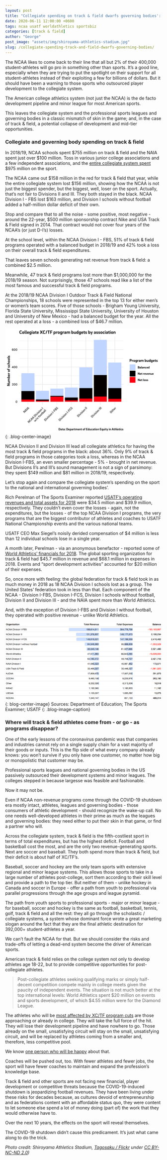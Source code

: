 ```yaml
---
layout: post
title: "Collegiate spending on track & field dwarfs governing bodies': Cuts are bills coming due"
date: 2020-06-11 12:00:00 +0600
tags: ncaa usatf worldathletics sportsbiz
categories: [track & field]
author: "George"
post_image: "assets/img/shiroyama-athletics-stadium.jpg"
slug: /collegiate-spending-track-and-field-dwarfs-governing-bodies/
---
```

The NCAA likes to come back to their line that all but 2% of their 400,000 student-athletes will go pro in something other than sports. It’s a good line, especially when they are trying to put the spotlight on their support for all student-athletes instead of their exploiting a few for billions of dollars. But it should have been a warning to those sports who outsourced player development to the collegiate system.

The American college athletics system (not just the NCAA) is the de facto development pipeline and minor league for most American sports. 

This leaves the collegiate system and the professional sports leagues and governing bodies in a classic mismatch of skin in the game; and, in the case of track & field, a potential collapse of development and mid-tier opportunities. 

### Collegiate and governing body spending on track & field

In 2018/19, NCAA schools spent $755 million on track & field and the NAIA spent just over $100 million. Toss in various junior college associations and a few independent associations, and the <a href="https://ope.ed.gov/athletics/">entire collegiate system spent</a> $975 million on the sport. 

The NCAA came out $158 million in the red for track & field that year, while the entire collegiate system lost $156 million, showing how the NCAA is not just the biggest spender, but the biggest, well, loser on the sport. Actually, that’s not fair to Divisions II and III. They both stayed in the black. NCAA Division I - FBS lost $163 million, and Division I schools without football added a half-million dollar deficit of their own.

Stop and compare that to all the noise - some positive, most negative - around the 22-year, $500 million sponsorship contract Nike and USA Track & Field signed in 2014. That contract would not cover four years of the NCAA’s (or just D-I’s) losses. 

At the school level, within the NCAA Division I - FBS, 51% of track & field programs operated with a balanced budget in 2018/19 and 42% took a loss on their overall track & field expenditures. 

That leaves seven schools generating net revenue from track & field: a combined $2.5 million.

Meanwhile, 47 track & field programs lost more than $1,000,000 for the 2018/19 season. Not surprisingly, those 47 schools read like a list of the most famous and successful track & field programs. 
 
At the 2018/19 NCAA Division I Outdoor Track & Field National Championships, 18 schools were represented in the top 13 for either men’s or women’s team scores. Five of those schools - Brigham Young University, Florida State University, Mississippi State University, University of Houston and University of New Mexico - had a balanced budget for the year. All the rest operated at a loss - a combined loss of $46.7 million.

![Track & field budgets by association](/assets/img/track-and-field-association-budget-count.jpg)
{: .blog-center-image}

NCAA Division II and Division III lead all collegiate athletics for having the most track & field programs in the black: about 36%. Only 9% of track & field programs in those categories took a loss, whereas in the NCAA Division I-FBS, an even smaller percentage - 5% - brought in net revenue. But Divisions II’s and III’s sound management is not a sign of parsimony: they spent $149 million and $81 million in 2018/19, respectively.

Let’s stop again and compare the collegiate system’s spending on the sport to the national and international governing bodies’. 

Rich Perelman of The Sports Examiner reported <a href="http://www.thesportsexaminer.com/lane-one-when-you-disassemble-max-siegels-4-2-million-comp-reported-for-2018-it-all-comes-back-to-nike-and-the-usatf-board/">USATF’s operating revenues and total assets for 2018</a> were $34.5 million and $39.9 million, respectively. They couldn’t even cover the losses - again, not the expenditures, but the losses - of the top NCAA Division I programs, the very programs that are the biggest contributor of athletes and coaches to USATF National Championship events and the various national teams. 

USATF CEO Max Siegel’s noisily derided compensation of $4 million is less than 12 individual schools lose in a single year.

A month later, Perelman - via an anonymous benefactor - reported some of <a href="http://www.thesportsexaminer.com/lane-one-final-federation-finance-data-found-as-world-athletics-financial-data-leaked-lots-of-reserves-but-lots-more-spending/">World Athletics’ financials for 2018</a>. The global sporting organization for track & field had $45.7 million in revenue and $68.1 million in expenses in 2018. Events and “sport development activities” accounted for $20 million of their expenses. 

So, once more with feeling: the global federation for track & field took in as much money in 2018 as 18 NCAA Division I schools lost as a group. The United States’ federation took in less than that. Each component of the NCAA - Division I-FBS, Division I-FCS, Division I schools without football, Division II and Division III - and the NAIA spent more than World Athletics.

And, with the exception of Division I-FBS and Division I without football, they operated with positive revenue - unlike World Athletics.

![Track and field association spending](/assets/img/track-and-field-organization-spending.jpg)
{: blog-center-image}
Sources: Department of Education; The Sports Examiner; USATF
{: .blog-image-caption}

### Where will track & field athletes come from - or go - as programs disappear?

One of the early lessons of the coronavirus pandemic was that companies and industries cannot rely on a single supply chain for a vast majority of their goods or inputs. This is the flip side of what every company already knows: you won’t survive if you only have one customer, no matter how big or monopolistic that customer may be.

Professional sports leagues and national governing bodies in the US passively outsourced their development systems and minor leagues. The colleges stepped in because largesse was feasible and fashionable. 

Now it may not be.

Even if NCAA non-revenue programs come through the COVID-19 shutdown era mostly intact, athletes, leagues and governing bodies - those consumers of athletic development - should recognize the wake-up call. No one needs well-developed athletes in their prime as much as the leagues and governing bodies: they need either to put their skin in that game, or find a partner who will.

Across the collegiate system, track & field is the fifth-costliest sport in terms of total expenditures, but has the highest deficit. Football and basketball cost the most, and are the only two revenue-generating sports. Next are soccer and baseball. They both spend more than track & field, but their deficit is about half of XC/TF’s.

Baseball, soccer and hockey are the only team sports with extensive regional and minor league systems. This allows those sports to take in a large number of athletes post-college, sort them according to their skill level and provide a path to the top tier. But neither of them - unlike hockey in Canada and soccer in Europe - offer a path from youth to professional via parallel progressions through the age groups and league pyramid. 

The path from youth sports to professional sports - major or minor league - for baseball, soccer and hockey is the same as football, basketball, tennis, golf, track & field and all the rest: they all go through the scholastic / collegiate systems, a system whose dominant force wrote a great marketing slogan around the fact that they are the final athletic destination for 392,000+ student-athletes a year. 

We can’t fault the NCAA for that. But we should consider the risks and trade-offs of letting a dead-end system become the driver of American sports.

American track & field relies on the college system not only to develop athletes age 18-22, but to provide competitive opportunities for post-collegiate athletes.  

<blockquote class="blockquote-single-quote"><p>Post-collegiate athletes seeking qualifying marks or simply half-decent competition compete mainly in college meets given the paucity of independent events. The situation is not much better at the top international levels: World Athletics spent $20 million on events and sports development, of which $4.55 million were for the Diamond League.</p></blockquote>

The athletes who will be <a href="https://blog.nalathletics.com/2020/06/01/collegiate-track-and-field-cuts">most affected by XC/TF program cuts</a> are those approaching or already in college. They will take the full force of the hit. They will lose their development pipeline and have nowhere to go. Those already on the small, unsatisfying circuit will stay on the small, unsatisfying circuit, and will be replaced by athletes coming from a smaller and, therefore, less competitive pool. 

We know <a href="https://blog.nalathletics.com/2020/03/30/athletics-wants-more-athletes">one person who will be happy</a> about that.

Coaches will be pushed out, too. With fewer athletes and fewer jobs, the sport will have fewer coaches to maintain and expand the profession’s knowledge base.

Track & field and other sports are not facing new financial, player development or competitive threats because the COVID-19-induced shutdown is jeopardizing football revenues. They have been living under these risks for decades because, as cultures devoid of entrepreneurship and as federations content with an affordable status quo, they were content to let someone else spend a lot of money doing (part of) the work that they would otherwise have to. 

Over the next 10 years, the effects on the sport will reveal themselves. 

The COVID-19 shutdown didn’t cause this predicament. It’s just what came along to do the trick.

<em>Photo credit: Shiroyama Athletics Stadium, <a href="https://flic.krp/ZVEAFt">Tagosaku / Flickr</a> under <a href="https://creativecommons.org/licenses/by-nc-nd/2.0/">CC BY-NC-ND 2.0</a>)
